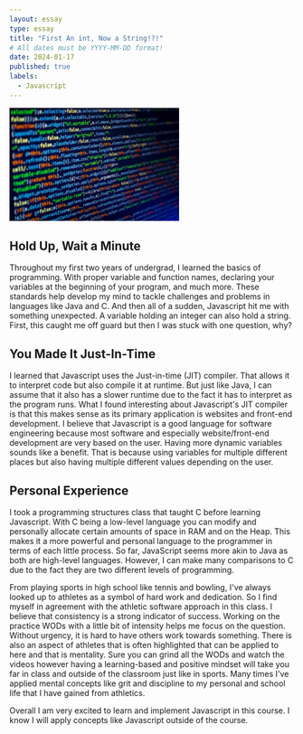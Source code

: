 ```yaml
---
layout: essay
type: essay
title: "First An int, Now a String!?!"
# All dates must be YYYY-MM-DD format!
date: 2024-01-17
published: true
labels:
  - Javascript
---
```


<img width="300px" class="rounded float-start pe-4" src="../img/Javascript_code_screen.jpeg">

## Hold Up, Wait a Minute

Throughout my first two years of undergrad, I learned the basics of programming. With proper variable and function names, declaring your variables at the beginning of your program, and much more. These standards help develop my mind to tackle challenges and problems in languages like Java and C. And then all of a sudden, Javascript hit me with something unexpected. A variable holding an integer can also hold a string. First, this caught me off guard but then I was stuck with one question, why?

## You Made It Just-In-Time

I learned that Javascript uses the Just-in-time (JIT) compiler. That allows it to interpret code but also compile it at runtime.  But just like Java, I can assume that it also has a slower runtime due to the fact it has to interpret as the program runs. What I found interesting about Javascript's JIT compiler is that this makes sense as its primary application is websites and front-end development. I believe that Javascript is a good language for software engineering because most software and especially website/front-end development are very based on the user. Having more dynamic variables sounds like a benefit. That is because using variables for multiple different places but also having multiple different values depending on the user.

## Personal Experience

I took a programming structures class that taught C before learning Javascript. With C being a low-level language you can modify and personally allocate certain amounts of space in RAM and on the Heap. This makes it a more powerful and personal language to the programmer in terms of each little process. So far, JavaScript seems more akin to Java as both are high-level languages. However, I can make many comparisons to C due to the fact they are two different levels of programming.

From playing sports in high school like tennis and bowling, I've always looked up to athletes as a symbol of hard work and dedication. So I find myself in agreement with the athletic software approach in this class. I believe that consistency is a strong indicator of success. Working on the practice WODs with a little bit of intensity helps me focus on the question. Without urgency, it is hard to have others work towards something. There is also an aspect of athletes that is often highlighted that can be applied to here and that is mentality. Sure you can grind all the WODs and watch the videos however having a learning-based and positive mindset will take you far in class and outside of the classroom just like in sports. Many times I've applied mental concepts like grit and discipline to my personal and school life that I have gained from athletics.

Overall I am very excited to learn and implement Javascript in this course. I know I will apply concepts like Javascript outside of the course.
